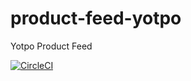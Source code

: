 # product-feed-yotpo
Yotpo Product Feed

[![CircleCI](https://circleci.com/gh/mm1800FlowersTest/product-feed-yotpo/tree/master.svg?style=svg)](https://circleci.com/gh/mm1800FlowersTest/product-feed-yotpo/tree/master)
